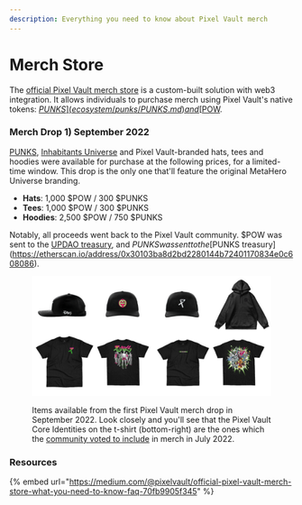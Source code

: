 ```yaml
---
description: Everything you need to know about Pixel Vault merch
---
```


# Merch Store

The [official Pixel Vault merch store](http://shop.pixelvault.com/) is a custom-built solution with web3 integration. It allows individuals to purchase merch using Pixel Vault's native tokens: [$PUNKS](ecosystem/punks/PUNKS.md) and [$POW](ecosystem/IU/POW.md).

### Merch Drop 1) September 2022

[PUNKS](ecosystem/punks/), [Inhabitants Universe](ecosystem/IU/) and Pixel Vault-branded hats, tees and hoodies were available for purchase at the following prices, for a limited-time window. This drop is the only one that'll feature the original MetaHero Universe branding.

* **Hats**: 1,000 $POW / 300 $PUNKS
* **Tees**: 1,000 $POW / 300 $PUNKS
* **Hoodies**: 2,500 $POW / 750 $PUNKS

Notably, all proceeds went back to the Pixel Vault community. $POW was sent to the [UPDAO treasury](https://etherscan.io/address/0x19c30ad5ea4f7f9f36a8662b5fa2cbc09e55fded), and $PUNKS was sent to the [$PUNKS treasury](https://etherscan.io/address/0x30103ba8d2bd2280144b72401170834e0c608086).

<figure><img src="../.gitbook/assets/PV Merch" alt=""><figcaption><p>Items available from the first Pixel Vault merch drop in September 2022. Look closely and you'll see that the Pixel Vault Core Identities on the t-shirt (bottom-right) are the ones which the <a href="https://twitter.com/MetaHero_/status/1552686713499271172">community voted to include</a> in merch in July 2022.</p></figcaption></figure>

### Resources

{% embed url="https://medium.com/@pixelvault/official-pixel-vault-merch-store-what-you-need-to-know-faq-70fb9905f345" %}
